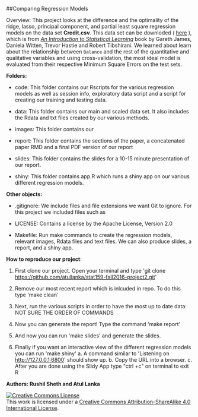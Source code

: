 ##Comparing Regression Models

Overview: This project looks at the difference and the optimality of the ridge, lasso, principal component, and partial least square regression models on the data set **Credit.csv**. This data set can be downloded ( [here](http://www-bcf.usc.edu/~gareth/ISL/Credit.csv) ), which is from [*An Introduction to Statistical Learning*](http://www-bcf.usc.edu/~gareth/ISL/data.html) book by Gareth James, Daniela Witten, Trevor Hastie and Robert Tibshirani. We learned about learn about the relationship between `Balance` and the rest of the quantitative and qualitative variables and using cross-validation, the most ideal model is evaluated from their respective Minimum Square Errors on the test sets.


**Folders:**

* code: This folder contains our Rscripts for the various regression models as well as session info, exploratory data script and a script for creating our training and testing data.

* data: This folder contains our main and scaled data set. It also includes the Rdata and txt files created by our various methods.

* images: This folder contains our 

* report: This folder contains the sections of the paper, a concatenated paper RMD and a final PDF version of our report 

* slides: This folder contains the slides for a 10-15 minute presentation of our report.

* shiny: This folder contains app.R which runs a shiny app on our various different regression models.

**Other objects:**

* .gitignore: We include files and file extensions we want Git to ignore. For this project we included files such as 

* LICENSE: Contains a license by the Apache License, Version 2.0

* Makefile: Run make commands to create the regression models, relevant images, Rdata files and text files. We can also produce slides, a report, and a shiny app.


**How to reproduce our project**:

1. First clone our project. Open your terminal and type 'git clone https://github.com/atullanka/stat159-fall2016-project2.git'

2. Remove our most recent report which is inlcuded in repo. To do this type 'make clean'

3. Next, run the various scripts in order to have the most up to date data: NOT SURE THE ORDER OF COMMANDS

4. Now you can generate the report! Type the command 'make report'

5. And now you can run 'make slides' and generate the slides.

6. Finally if you want an interactive view of the different regression models you can run 'make shiny' 
	a. A command similar to 'Listening on http://127.0.0.1:6800' should show up.
	b. Copy the URL into a browser.
	c. After you are done using the Slidy App type "ctrl +c" on terminal to exit R


**Authors: Rushil Sheth and Atul Lanka**

<a rel="license" href="http://creativecommons.org/licenses/by-sa/4.0/"><img alt="Creative Commons License" style="border-width:0" src="https://i.creativecommons.org/l/by-sa/4.0/88x31.png" /></a><br />This work is licensed under a <a rel="license" href="http://creativecommons.org/licenses/by-sa/4.0/">Creative Commons Attribution-ShareAlike 4.0 International License</a>.

